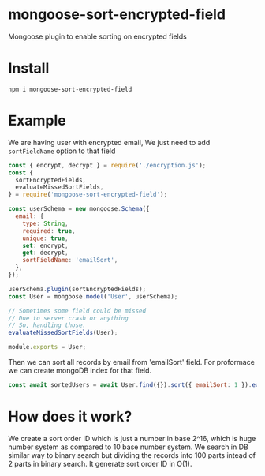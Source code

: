 # mongoose-sort-encrypted-field

Mongoose plugin to enable sorting on encrypted fields

# Install

```
npm i mongoose-sort-encrypted-field
```

# Example

We are having user with encrypted email, We just need to add `sortFieldName` option to that field

```javascript
const { encrypt, decrypt } = require('./encryption.js');
const {
  sortEncryptedFields,
  evaluateMissedSortFields,
} = require('mongoose-sort-encrypted-field');

const userSchema = new mongoose.Schema({
  email: {
    type: String,
    required: true,
    unique: true,
    set: encrypt,
    get: decrypt,
    sortFieldName: 'emailSort',
  },
});

userSchema.plugin(sortEncryptedFields);
const User = mongoose.model('User', userSchema);

// Sometimes some field could be missed 
// Due to server crash or anything 
// So, handling those.
evaluateMissedSortFields(User);

module.exports = User;
```

Then we can sort all records by email from 'emailSort' field. For proformace we can create mongoDB index for that field.

```javascript
const await sortedUsers = await User.find({}).sort({ emailSort: 1 }).exec();
```

# How does it work?

We create a sort order ID which is just a number in base 2^16, which is huge number system as compared to 10 base number system. We search in DB similar way to binary search but dividing the records into 100 parts intead of 2 parts in binary search. It generate sort order ID in O(1). 

